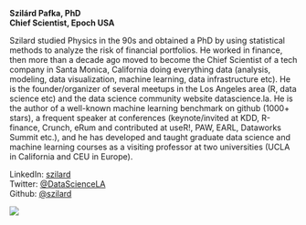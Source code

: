 **Szilárd Pafka, PhD** <br>
**Chief Scientist, Epoch USA**

Szilard studied Physics in the 90s and obtained a PhD by using statistical methods to analyze the risk of financial portfolios. He worked in finance, then more than a decade ago moved to become the Chief Scientist of a tech company in Santa Monica, California doing everything data (analysis, modeling, data visualization, machine learning, data infrastructure etc). He is the founder/organizer of several meetups in the Los Angeles area (R, data science etc) and the data science community website datascience.la. He is the author of a well-known machine learning benchmark on github (1000+ stars), a frequent speaker at conferences (keynote/invited at KDD, R-finance, Crunch, eRum and contributed at useR!, PAW, EARL, Dataworks Summit etc.), and he has developed and taught graduate data science and machine learning courses as a visiting professor at two universities (UCLA in California and CEU in Europe).

LinkedIn: [szilard](https://www.linkedin.com/in/szilard) <br>
Twitter: [@DataScienceLA](https://twitter.com/datasciencela) <br>
Github: [@szilard](https://github.com/szilard/)

![](https://avatars3.githubusercontent.com/u/844827?s=200)

